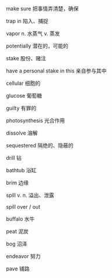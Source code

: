 make sure 把事情弄清楚，确保

trap in 陷入、捕捉

vapor n. 水蒸气  v. 蒸发

potentially 潜在的，可能的

stake 股份、赌注

have a personal stake in this 亲自参与其中

cellular 细胞的

glucose 葡萄糖

guilty 有罪的

photosynthesis 光合作用

dissolve 溶解

sequestered 隔绝的、隐蔽的

drill 钻

bathtub 浴缸

brim 边缘

spill v. n. 溢出、泄露

spill over / out

buffalo 水牛

peat 泥炭

bog 沼泽

endeavor 努力

pave 铺路